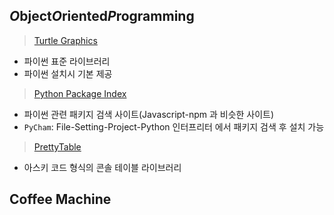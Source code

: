## *O*bject*O*riented*P*rogramming

> [Turtle Graphics](https://docs.python.org/ko/3/library/turtle.htm)

- 파이썬 표준 라이브러리
- 파이썬 설치시 기본 제공

> [Python Package Index](https://pypi.org/)

- 파이썬 관련 패키지 검색 사이트(Javascript-npm 과 비슷한 사이트)
- `PyCham`: File-Setting-Project-Python 인터프리터 에서 패키지 검색 후 설치 가능

> [PrettyTable](https://github.com/jazzband/prettytable.git)

- 아스키 코드 형식의 콘솔 테이블 라이브러리

## Coffee Machine

